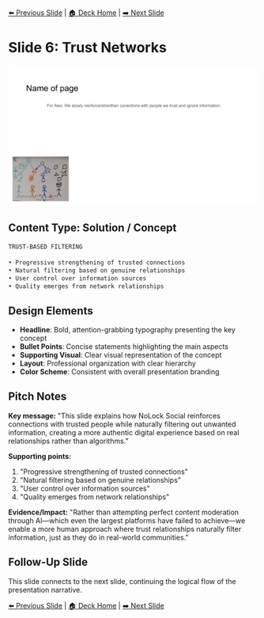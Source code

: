 <!-- Navigation Header -->
[⬅️ Previous Slide](slide05.md) | [🏠 Deck Home](../README.md) | [➡️ Next Slide](slide07.md)

# Slide 6: Trust Networks

![Trust Networks](../images/slide6.png)

## Content Type: Solution / Concept

```
TRUST-BASED FILTERING

• Progressive strengthening of trusted connections
• Natural filtering based on genuine relationships
• User control over information sources
• Quality emerges from network relationships
```

## Design Elements

- **Headline**: Bold, attention-grabbing typography presenting the key concept
- **Bullet Points**: Concise statements highlighting the main aspects
- **Supporting Visual**: Clear visual representation of the concept
- **Layout**: Professional organization with clear hierarchy
- **Color Scheme**: Consistent with overall presentation branding

## Pitch Notes

**Key message:**
"This slide explains how NoLock Social reinforces connections with trusted people while naturally filtering out unwanted information, creating a more authentic digital experience based on real relationships rather than algorithms."

**Supporting points:**
1. "Progressive strengthening of trusted connections"
2. "Natural filtering based on genuine relationships"
3. "User control over information sources"
4. "Quality emerges from network relationships"

**Evidence/Impact:**
"Rather than attempting perfect content moderation through AI—which even the largest platforms have failed to achieve—we enable a more human approach where trust relationships naturally filter information, just as they do in real-world communities."

## Follow-Up Slide

This slide connects to the next slide, continuing the logical flow of the presentation narrative.


<!-- Navigation Footer -->
[⬅️ Previous Slide](slide05.md) | [🏠 Deck Home](../README.md) | [➡️ Next Slide](slide07.md)